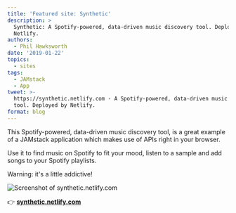 ```yaml
---
title: 'Featured site: Synthetic'
description: >
  Synthetic: A Spotify-powered, data-driven music discovery tool. Deployed by
  Netlify.
authors:
  - Phil Hawksworth
date: '2019-01-22'
topics:
  - sites
tags:
  - JAMstack
  - App
tweet: >-
  https://synthetic.netlify.com - A Spotify-powered, data-driven music discovery
  tool. Deployed by Netlify.
format: blog
---
```

This Spotify-powered, data-driven music discovery tool, is a great example of a JAMstack application which makes use of APIs right in your browser.

Use it to find music on Spotify to fit your mood, listen to a sample and add songs to your Spotify playlists.

Warning: it's a little addictive!

![Screenshot of synthetic.netlify.com](/img/blog/synthetic.jpg)

👉 [**synthetic.netlify.com**](https://synthetic.netlify.com/)
